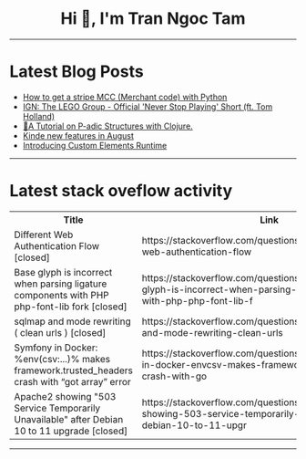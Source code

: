 <h1 align="center">Hi 👋, I'm Tran Ngoc Tam</h1>

---

# Latest Blog Posts 
<!-- BLOG-POST-LIST:START -->
- [How to get a stripe MCC &lpar;Merchant code&rpar; with Python](https://dev.to/sayrolivares/how-to-get-a-stripe-mcc-merchant-code-with-python-4m70)
- [IGN: The LEGO Group - Official &#39;Never Stop Playing&#39; Short &lpar;ft. Tom Holland&rpar;](https://dev.to/gg_news/ign-the-lego-group-official-never-stop-playing-short-ft-tom-holland-5gi4)
- [🌌A Tutorial on P-adic Structures with Clojure.](https://dev.to/p_pumulo/a-tutorial-on-p-adic-structures-with-clojure-30e4)
- [Kinde new features in August](https://dev.to/kinde/kinde-new-features-in-august-45l1)
- [Introducing Custom Elements Runtime](https://dev.to/jshimkoski/introducing-custom-elements-runtime-4gc3)
<!-- BLOG-POST-LIST:END -->

---

# Latest stack oveflow activity
<table>
  <tr><th>Title</th><th>Link</th></tr>
  <!-- STACKOVERFLOW:START --><tr><td>Different Web Authentication Flow [closed]</td><td>https://stackoverflow.com/questions/79752882/different-web-authentication-flow</td></tr><tr><td>Base glyph is incorrect when parsing ligature components with PHP php-font-lib fork [closed]</td><td>https://stackoverflow.com/questions/79752667/base-glyph-is-incorrect-when-parsing-ligature-components-with-php-php-font-lib-f</td></tr><tr><td>sqlmap and mode rewriting &lpar; clean urls &rpar; [closed]</td><td>https://stackoverflow.com/questions/79752659/sqlmap-and-mode-rewriting-clean-urls</td></tr><tr><td>Symfony in Docker: %env&lpar;csv:...&rpar;% makes framework.trusted_headers crash with “got array” error</td><td>https://stackoverflow.com/questions/79752588/symfony-in-docker-envcsv-makes-framework-trusted-headers-crash-with-go</td></tr><tr><td>Apache2 showing &quot;503 Service Temporarily Unavailable&quot; after Debian 10 to 11 upgrade [closed]</td><td>https://stackoverflow.com/questions/79752438/apache2-showing-503-service-temporarily-unavailable-after-debian-10-to-11-upgr</td></tr><!-- STACKOVERFLOW:END -->
</table>

---



